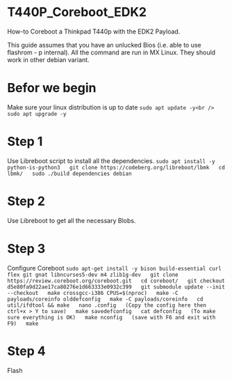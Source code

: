 # T440P_Coreboot_EDK2
How-to Coreboot a Thinkpad T440p with the EDK2 Payload.

This guide assumes that you have an unlucked Bios (i.e. able to use flashrom - p internal).
All the command are run in MX Linux. They should work in other debian variant.

# Befor we begin
Make sure your linux distribution is up to date
``
  sudo apt update -y<br />
  sudo apt upgrade -y
``
# Step 1
Use Libreboot script to install all the dependencies.
``
  sudo apt install -y python-is-python3  
  git clone https://codeberg.org/libreboot/lbmk  
  cd lbmk/  
  sudo ./build dependencies debian  
``
# Step 2
Use Libreboot to get all the necessary Blobs.


# Step 3
Configure Coreboot
``
  sudo apt-get install -y bison build-essential curl flex git gnat libncurses5-dev m4 zlib1g-dev  
  git clone https://review.coreboot.org/coreboot.git  
  cd coreboot/  
  git checkout d5e80fa9d22ae17ca80276e1d663333e0932c399  
  git submodule update --init --checkout  
  make crossgcc-i386 CPUS=$(nproc)  
  make -C payloads/coreinfo olddefconfig  
  make -C payloads/coreinfo  
  cd util/ifdtool && make  
  nano .config  
  (Copy the config here then ctrl+x > Y to save)  
  make savedefconfig  
  cat defconfig  
  (To make sure everything is OK)  
  make nconfig  
  (save with F6 and exit with F9)  
  make
``


# Step 4
Flash
